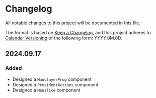 # Changelog

All notable changes to this project will be documented in this file.

The format is based on [Keep a Changelog](https://keepachangelog.com/en/1.1.0/),
and this project adheres to [Calendar Versioning](https://calver.org/) of
the following form: YYYY.0M.0D.

## 2024.09.17

### Added

- Designed a `ManslayerProg` component
- Designed a `PresidentActions` component
- Designed a `Manslice` component
